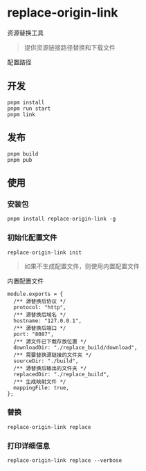 # replace-origin-link

资源替换工具

> 提供资源链接路径替换和下载文件

配置路径

## 开发

```
pnpm install
pnpm run start
pnpm link

```

## 发布

```
pnpm build
pnpm pub
```

## 使用

### 安装包

```
pnpm install replace-origin-link -g
```

### 初始化配置文件

```
replace-origin-link init
```

> 如果不生成配置文件，则使用内置配置文件

内置配置文件

```
module.exports = {
  /** 源替换后协议 */
  protocol: "http",
  /** 源替换后域名 */
  hostname: "127.0.0.1",
  /** 源替换后端口 */
  port: "8087",
  /** 源文件已下载存放位置 */
  downloadDir: "./replace_build/download",
  /** 需要替换源链接的文件夹 */
  sourceDir: "./build",
  /** 源替换后输出的文件夹 */
  replacedDir: "./replace_build",
  /** 生成映射文件 */
  mappingFile: true,
};
```

### 替换

```
replace-origin-link replace
```

### 打印详细信息

```
replace-origin-link replace --verbose
```
